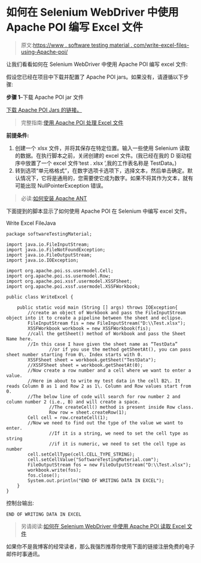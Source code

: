 # 如何在 Selenium WebDriver 中使用 Apache POI 编写 Excel 文件

> 原文:[https://www . software testing material . com/write-excel-files-using-Apache-poi/](https://www.softwaretestingmaterial.com/write-excel-files-using-apache-poi/)

让我们看看如何在 Selenium WebDriver 中使用 Apache POI 编写 excel 文件:

假设您已经在项目中下载并配置了 Apache POI jars。如果没有，请遵循以下步骤:

**步骤 1**–下载 Apache POI jar 文件

[下载 Apache POI Jars 的链接。](https://poi.apache.org/download.html)

> 完整指南:[使用 Apache POI 处理 Excel 文件](https://www.softwaretestingmaterial.com/handling-excel-files-using-apache-poi/)

**前提条件:**

1.  创建一个 xlsx 文件，并将其保存在特定位置。输入一些使用 Selenium 读取的数据。在执行脚本之前，关闭创建的 excel 文件。(我已经在我的 D 驱动程序中放置了一个 excel 文件‘test . xlsx ’,我的工作表名称是 TestData。)
2.  转到选项“单元格格式”，在数字选项卡选项下，选择文本，然后单击确定。默认情况下，它将是通用的，您需要使它成为数字。如果不将其作为文本，就有可能出现 NullPointerException 错误。

> 必读:[如何安装 Apache ANT](https://www.softwaretestingmaterial.com/install-apache-ant/)

下面提到的脚本显示了如何使用 Apache POI 在 Selenium 中编写 excel 文件。

Write Excel FileJava

```
package softwareTestingMaterial;

import java.io.FileInputStream;
import java.io.FileNotFoundException;
import java.io.FileOutputStream;
import java.io.IOException;

import org.apache.poi.ss.usermodel.Cell;
import org.apache.poi.ss.usermodel.Row;
import org.apache.poi.xssf.usermodel.XSSFSheet;
import org.apache.poi.xssf.usermodel.XSSFWorkbook;

public class WriteExcel {

	public static void main (String [] args) throws IOException{
		//create an object of Workbook and pass the FileInputStream object into it to create a pipeline between the sheet and eclipse.
		FileInputStream fis = new FileInputStream("D:\\Test.xlsx");
		XSSFWorkbook workbook = new XSSFWorkbook(fis);
		//call the getSheet() method of Workbook and pass the Sheet Name here. 
		//In this case I have given the sheet name as “TestData” 
                //or if you use the method getSheetAt(), you can pass sheet number starting from 0\. Index starts with 0.
		XSSFSheet sheet = workbook.getSheet("TestData");
		//XSSFSheet sheet = workbook.getSheetAt(0);
		//Now create a row number and a cell where we want to enter a value. 
		//Here im about to write my test data in the cell B2\. It reads Column B as 1 and Row 2 as 1\. Column and Row values start from 0.
		//The below line of code will search for row number 2 and column number 2 (i.e., B) and will create a space. 
                //The createCell() method is present inside Row class.
                Row row = sheet.createRow(1);
		Cell cell = row.createCell(1);
		//Now we need to find out the type of the value we want to enter. 
                //If it is a string, we need to set the cell type as string 
                //if it is numeric, we need to set the cell type as number
		cell.setCellType(cell.CELL_TYPE_STRING);
		cell.setCellValue("SoftwareTestingMaterial.com");
		FileOutputStream fos = new FileOutputStream("D:\\Test.xlsx");
		workbook.write(fos);
		fos.close();
		System.out.println("END OF WRITING DATA IN EXCEL");
	}
}
```

控制台输出:

```
END OF WRITING DATA IN EXCEL
```

> 另请阅读:[如何在 Selenium WebDriver 中使用 Apache POI 读取 Excel 文件](https://www.softwaretestingmaterial.com/read-excel-files-using-apache-poi/)

如果你不是我博客的经常读者，那么我强烈推荐你使用下面的链接注册免费的电子邮件时事通讯。